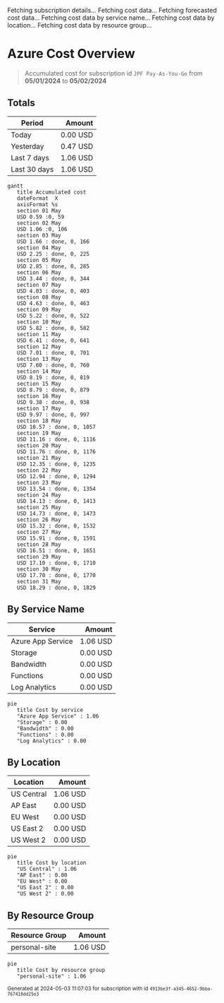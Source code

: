Fetching subscription details...
Fetching cost data...
Fetching forecasted cost data...
Fetching cost data by service name...
Fetching cost data by location...
Fetching cost data by resource group...
# Azure Cost Overview

> Accumulated cost for subscription id `JPF Pay-As-You-Go` from **05/01/2024** to **05/02/2024**

## Totals

|Period|Amount|
|---|---:|
|Today|0.00 USD|
|Yesterday|0.47 USD|
|Last 7 days|1.06 USD|
|Last 30 days|1.06 USD|

```mermaid
gantt
   title Accumulated cost
   dateFormat  X
   axisFormat %s
   section 01 May
   USD 0.59 :0, 59
   section 02 May
   USD 1.06 :0, 106
   section 03 May
   USD 1.66 : done, 0, 166
   section 04 May
   USD 2.25 : done, 0, 225
   section 05 May
   USD 2.85 : done, 0, 285
   section 06 May
   USD 3.44 : done, 0, 344
   section 07 May
   USD 4.03 : done, 0, 403
   section 08 May
   USD 4.63 : done, 0, 463
   section 09 May
   USD 5.22 : done, 0, 522
   section 10 May
   USD 5.82 : done, 0, 582
   section 11 May
   USD 6.41 : done, 0, 641
   section 12 May
   USD 7.01 : done, 0, 701
   section 13 May
   USD 7.60 : done, 0, 760
   section 14 May
   USD 8.19 : done, 0, 819
   section 15 May
   USD 8.79 : done, 0, 879
   section 16 May
   USD 9.38 : done, 0, 938
   section 17 May
   USD 9.97 : done, 0, 997
   section 18 May
   USD 10.57 : done, 0, 1057
   section 19 May
   USD 11.16 : done, 0, 1116
   section 20 May
   USD 11.76 : done, 0, 1176
   section 21 May
   USD 12.35 : done, 0, 1235
   section 22 May
   USD 12.94 : done, 0, 1294
   section 23 May
   USD 13.54 : done, 0, 1354
   section 24 May
   USD 14.13 : done, 0, 1413
   section 25 May
   USD 14.73 : done, 0, 1473
   section 26 May
   USD 15.32 : done, 0, 1532
   section 27 May
   USD 15.91 : done, 0, 1591
   section 28 May
   USD 16.51 : done, 0, 1651
   section 29 May
   USD 17.10 : done, 0, 1710
   section 30 May
   USD 17.70 : done, 0, 1770
   section 31 May
   USD 18.29 : done, 0, 1829
```

## By Service Name

|Service|Amount|
|---|---:|
|Azure App Service|1.06 USD|
|Storage|0.00 USD|
|Bandwidth|0.00 USD|
|Functions|0.00 USD|
|Log Analytics|0.00 USD|

```mermaid
pie
   title Cost by service
   "Azure App Service" : 1.06
   "Storage" : 0.00
   "Bandwidth" : 0.00
   "Functions" : 0.00
   "Log Analytics" : 0.00
```

## By Location

|Location|Amount|
|---|---:|
|US Central|1.06 USD|
|AP East|0.00 USD|
|EU West|0.00 USD|
|US East 2|0.00 USD|
|US West 2|0.00 USD|

```mermaid
pie
   title Cost by location
   "US Central" : 1.06
   "AP East" : 0.00
   "EU West" : 0.00
   "US East 2" : 0.00
   "US West 2" : 0.00
```

## By Resource Group

|Resource Group|Amount|
|---|---:|
|personal-site|1.06 USD|

```mermaid
pie
   title Cost by resource group
   "personal-site" : 1.06
```

<sup>Generated at 2024-05-03 11:07:03 for subscription with id `4913be3f-a345-4652-9bba-767418dd25e3`</sup>
